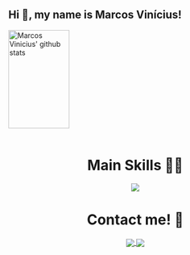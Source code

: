 ## Hi 💪, my name is Marcos Vinícius!

<div>
  <img width="49%" height="195px" src="https://github-readme-stats-sigma-five.vercel.app/api?username=MarcosViniDLL&show_icons=true&count_private=true&hide_border=true&title_color=00bfbf&icon_color=00bfbf&text_color=c9d1d9&bg_color=0d1117" alt="Marcos Vinicius' github stats" /> 
</div>
<br>

<div align="center">
  <h1 align="center"> Main Skills 👨‍💻 </h1>
  <img src="https://skills.thijs.gg/icons?i=py,wasm(https://skills.thijs.gg)">
</div>

<div align="center">
<h1 align="center">Contact me! 📱</h1>
  <a href = https://www.linkedin.com/in/marcosvinicius-lira-lourenco>
    <img align="center" src="https://img.shields.io/badge/LinkedIn-0077B5?style=for-the-badge&logo=linkedin&logoColor=white">
  </a>
<a href = "mailto: marcosviniciuscontatooficial@gmail.com">
  <img align="center" src="https://img.shields.io/badge/Gmail-D14836?style=for-the-badge&logo=gmail&logoColor=white">
  </a>
